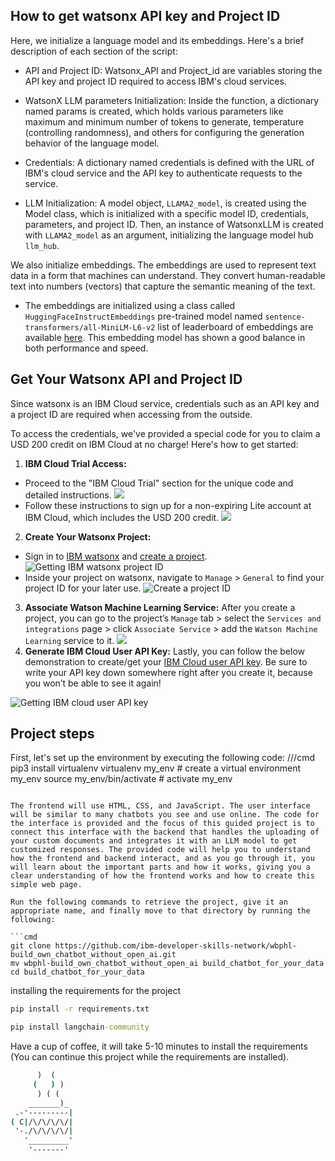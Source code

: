 ## How to get watsonx API key and Project ID

Here, we initialize a language model and its embeddings. Here's a brief description of each section of the script:

- API and Project ID: Watsonx_API and Project_id are variables storing the API key and project ID required to access IBM's cloud services.


- WatsonX LLM parameters Initialization: Inside the function, a dictionary named params is created, which holds various parameters like maximum and minimum number of tokens to generate, temperature (controlling randomness), and others for configuring the generation behavior of the language model.

- Credentials: A dictionary named credentials is defined with the URL of IBM's cloud service and the API key to authenticate requests to the service.
- LLM Initialization: A model object, `LLAMA2_model`, is created using the Model class, which is initialized with a specific model ID, credentials, parameters, and project ID. Then, an instance of WatsonxLLM is created with `LLAMA2_model` as an argument, initializing the language model hub `llm_hub`.


We also initialize embeddings. The embeddings are used to represent text data in a form that machines can understand. They convert human-readable text into numbers (vectors) that capture the semantic meaning of the text.

- The embeddings are initialized using a class called `HuggingFaceInstructEmbeddings` pre-trained model named `sentence-transformers/all-MiniLM-L6-v2` list of leaderboard of embeddings are available [here](https://huggingface.co/spaces/mteb/leaderboard). This embedding model has shown a good balance in both performance and speed.

## Get Your Watsonx API and Project ID
Since watsonx is an IBM Cloud service, credentials such as an API key and a project ID are required when accessing from the outside. 

To access the credentials, we've provided a special code for you to claim a USD 200 credit on IBM Cloud at no charge! Here's how to get started:
1. **IBM Cloud Trial Access:**
- Proceed to the "IBM Cloud Trial" section for the unique code and detailed instructions.
![](https://cf-courses-data.s3.us.cloud-object-storage.appdomain.cloud/IBMSkillsNetwork-GPXX0XPBEN/ezgif.com-video-to-gif-converted.gif)
- Follow these instructions to sign up for a non-expiring Lite account at IBM Cloud, which includes the USD 200 credit.
![](https://cf-courses-data.s3.us.cloud-object-storage.appdomain.cloud/IBMSkillsNetwork-GPXX0XPBEN/ezgif.com-video-to-gif-converted%20%281%29.gif)
2. **Create Your Watsonx Project:**
- Sign in to [IBM watsonx](https://dataplatform.cloud.ibm.com/registration/stepone?utm_source=skills_network&utm_content=in_lab_content_link&utm_id=Lab-test1_v1_1702536549&context=wx&apps=data_science_experience%2Cwatson_data_platform%2Ccos) and [create a project](https://dataplatform.cloud.ibm.com/projects/?utm_source=skills_network&utm_content=in_lab_content_link&utm_id=Lab-test1_v1_1702536549&context=wx).
![Getting IBM watsonx project ID](https://cf-courses-data.s3.us.cloud-object-storage.appdomain.cloud/IBMSkillsNetwork-GPXX0PPIEN/createProject.gif)
- Inside your project on watsonx, navigate to `Manage` > `General` to find your project ID for your later use.
![Create a project ID](https://cf-courses-data.s3.us.cloud-object-storage.appdomain.cloud/IBMSkillsNetwork-GPXX0XPBEN/id.gif)
3. **Associate Watson Machine Learning Service:**
After you create a project, you can go to the project’s `Manage` tab > select the `Services and integrations` page > click `Associate Service` > add the `Watson Machine Learning` service to it.
![](https://cf-courses-data.s3.us.cloud-object-storage.appdomain.cloud/IBMSkillsNetwork-GPXX0PPIEN/associate.gif)
4. **Generate IBM Cloud User API Key:**
Lastly, you can follow the below demonstration to create/get your [IBM Cloud user API key](https://cloud.ibm.com/iam/apikeys?utm_source=skills_network&utm_content=in_lab_content_link&utm_id=Lab-test1_v1_1702536549). Be sure to write your API key down somewhere right after you create it, because you won’t be able to see it again!

![Getting IBM cloud user API key](https://cf-courses-data.s3.us.cloud-object-storage.appdomain.cloud/IBMSkillsNetwork-GPXX0PPIEN/ezgif.com-video-to-gif.gif)

## Project steps

First, let's set up the environment by executing the following code:
///cmd
pip3 install virtualenv 
virtualenv my_env # create a virtual environment my_env
source my_env/bin/activate # activate my_env
```

The frontend will use HTML, CSS, and JavaScript. The user interface will be similar to many chatbots you see and use online. The code for the interface is provided and the focus of this guided project is to connect this interface with the backend that handles the uploading of your custom documents and integrates it with an LLM model to get customized responses. The provided code will help you to understand how the frontend and backend interact, and as you go through it, you will learn about the important parts and how it works, giving you a clear understanding of how the frontend works and how to create this simple web page.

Run the following commands to retrieve the project, give it an appropriate name, and finally move to that directory by running the following:

```cmd
git clone https://github.com/ibm-developer-skills-network/wbphl-build_own_chatbot_without_open_ai.git
mv wbphl-build_own_chatbot_without_open_ai build_chatbot_for_your_data
cd build_chatbot_for_your_data
```
installing the requirements for the project
```cmd
pip install -r requirements.txt
```

```cmd
pip install langchain-community
```
Have a cup of coffee, it will take 5-10 minutes to install the requirements (You can continue this project while the requirements are installed).

```cmd
      )  (
     (   ) )
      ) ( (
    _______)_
 .-'---------|  
( C|/\/\/\/\/|
 '-./\/\/\/\/|
   '_________'
    '-------'

```